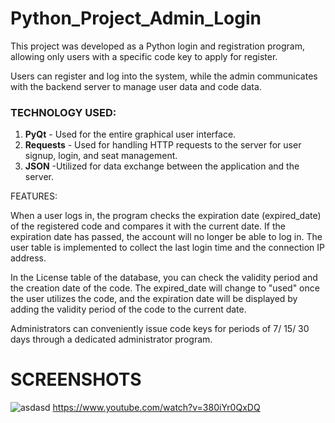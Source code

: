 # Python_Project_Admin_Login

This project was developed as a Python login and registration program, allowing only users with a specific code key to apply for register.

Users can register and log into the system, while the admin communicates with the backend server to manage user data and code data.

### TECHNOLOGY USED:

1. **PyQt** - Used for the entire graphical user interface.
2. **Requests** - Used for handling HTTP requests to the server for user signup, login, and seat management.
3. **JSON** -Utilized for data exchange between the application and the server.


FEATURES:

When a user logs in, the program checks the expiration date (expired_date) of the registered code and compares it with the current date. If the expiration date has passed, the account will no longer be able to log in. The user table is implemented to collect the last login time and the connection IP address.

In the License table of the database, you can check the validity period and the creation date of the code. The expired_date will change to "used" once the user utilizes the code, and the expiration date will be displayed by adding the validity period of the code to the current date.

Administrators can conveniently issue code keys for periods of 7/ 15/ 30 days through a dedicated administrator program.

# SCREENSHOTS
![asdasd](https://github.com/user-attachments/assets/d43792bd-c382-4520-a7b8-833303ff6e1f)
https://www.youtube.com/watch?v=380iYr0QxDQ
